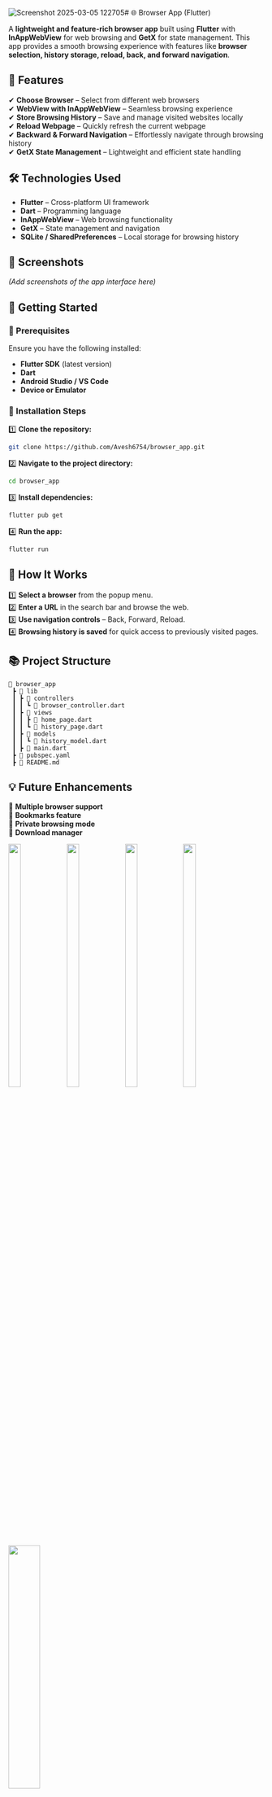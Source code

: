 ![Screenshot 2025-03-05 122705](https://github.com/user-attachments/assets/39d99b5e-4836-4a53-ae89-8e65cd6742ca)# 🌐 Browser App (Flutter)  

A **lightweight and feature-rich browser app** built using **Flutter** with **InAppWebView** for web browsing and **GetX** for state management. This app provides a smooth browsing experience with features like **browser selection, history storage, reload, back, and forward navigation**.  

## 📌 Features  

✔ **Choose Browser** – Select from different web browsers  
✔ **WebView with InAppWebView** – Seamless browsing experience  
✔ **Store Browsing History** – Save and manage visited websites locally  
✔ **Reload Webpage** – Quickly refresh the current webpage  
✔ **Backward & Forward Navigation** – Effortlessly navigate through browsing history  
✔ **GetX State Management** – Lightweight and efficient state handling  

## 🛠️ Technologies Used  

- **Flutter** – Cross-platform UI framework  
- **Dart** – Programming language  
- **InAppWebView** – Web browsing functionality  
- **GetX** – State management and navigation  
- **SQLite / SharedPreferences** – Local storage for browsing history  

## 📸 Screenshots  

_(Add screenshots of the app interface here)_  

## 🚀 Getting Started  

### 🔹 Prerequisites  

Ensure you have the following installed:  
- **Flutter SDK** (latest version)  
- **Dart**  
- **Android Studio / VS Code**  
- **Device or Emulator**  

### 🔹 Installation Steps  

1️⃣ **Clone the repository:**  
```sh
git clone https://github.com/Avesh6754/browser_app.git
```

2️⃣ **Navigate to the project directory:**  
```sh
cd browser_app
```

3️⃣ **Install dependencies:**  
```sh
flutter pub get
```

4️⃣ **Run the app:**  
```sh
flutter run
```

## 🎯 How It Works  

1️⃣ **Select a browser** from the popup menu.  
2️⃣ **Enter a URL** in the search bar and browse the web.  
3️⃣ **Use navigation controls** – Back, Forward, Reload.  
4️⃣ **Browsing history is saved** for quick access to previously visited pages.  

## 📚 Project Structure  

```
📂 browser_app  
 ┣ 📂 lib  
 ┃ ┣ 📂 controllers  
 ┃ ┃ ┗ 📜 browser_controller.dart  
 ┃ ┣ 📂 views  
 ┃ ┃ ┣ 📜 home_page.dart  
 ┃ ┃ ┗ 📜 history_page.dart  
 ┃ ┣ 📂 models  
 ┃ ┃ ┗ 📜 history_model.dart  
 ┃ ┣ 📜 main.dart  
 ┣ 📜 pubspec.yaml  
 ┣ 📜 README.md  
```
## 💡 Future Enhancements  

🚀 **Multiple browser support**  
🚀 **Bookmarks feature**  
🚀 **Private browsing mode**  
🚀 **Download manager**  

<p>
  <img src="https://github.com/user-attachments/assets/5f8e3d4b-391f-4d9b-b705-1cf895fba8d4" width="22%" Height="35%">
   <img src="https://github.com/user-attachments/assets/b14cc1d4-7d31-4d19-b58a-db3650d9d6a3" width="22%" Height="35%">
    <img src="https://github.com/user-attachments/assets/39ec5ba8-d1ba-4721-aa8b-c53bde00857e" width="22%" Height="35%">
     <img src="https://github.com/user-attachments/assets/bdb6d02f-dbf1-4980-b4ab-7536e6fab246" width="22%" Height="35%">
      
</p>
<p>
 <img src="https://github.com/user-attachments/assets/4a62026b-2ce3-4ce0-bed4-ce8042bf653c" Height="35%">      
</p>
  

  

https://github.com/user-attachments/assets/80d5a724-dfc9-42d2-89ab-fccc38c3dad9
